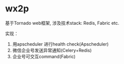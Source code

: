 # wx2p
基于Tornado web框架, 涉及技术stack:  Redis, Fabric etc.

实现：
  1. 用apscheduler 进行health check(Apscheduler)
  2. 微信企业号发送异常通知(Celery+Redis)
  3. 企业号可交互command(Fabric)
